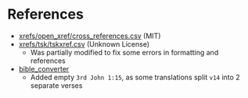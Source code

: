 # References
- [xrefs/open_xref/cross_references.csv](https://github.com/scrollmapper/bible_databases/blob/master/sources/extras/cross_references.txt) (MIT)
- [xrefs/tsk/tskxref.csv](http://justverses.com/jv/app/downloadTSK.vm) (Unknown License)
  - Was partially modified to fix some errors in formatting and references
- [bible_converter](https://github.com/scrollmapper/bible_databases/tree/master/sources/en/KJV)
  - Added empty `3rd John 1:15`, as some translations split `v14` into 2 separate verses